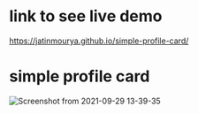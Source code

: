 # link to see live demo
https://jatinmourya.github.io/simple-profile-card/
# simple profile card
![Screenshot from 2021-09-29 13-39-35](https://user-images.githubusercontent.com/55657605/135229556-ef9d353c-a413-4a8a-b7b7-7c620bdfe53e.png)
 
